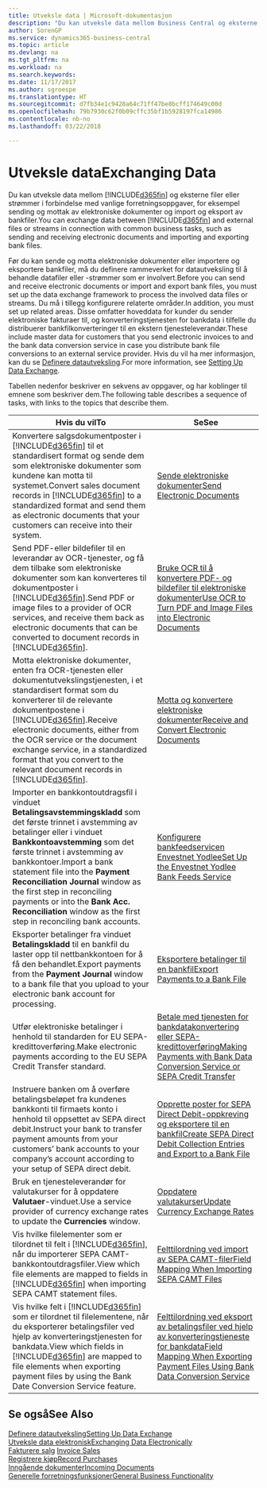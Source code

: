 ```yaml
---
title: Utveksle data | Microsoft-dokumentasjon
description: "Du kan utveksle data mellom Business Central og eksterne filer eller strømmer i forbindelse med vanlige forretningsoppgaver, for eksempel sending og mottak av elektroniske dokumenter og import og eksport av bankfiler."
author: SorenGP
ms.service: dynamics365-business-central
ms.topic: article
ms.devlang: na
ms.tgt_pltfrm: na
ms.workload: na
ms.search.keywords: 
ms.date: 11/17/2017
ms.author: sgroespe
ms.translationtype: HT
ms.sourcegitcommit: d7fb34e1c9428a64c71ff47be8bcff174649c00d
ms.openlocfilehash: 79b7930c62f0b09cffc35bf1b5928197fca14986
ms.contentlocale: nb-no
ms.lasthandoff: 03/22/2018

---
```

# <a name="exchanging-data"></a><span data-ttu-id="e7eaa-103">Utveksle data</span><span class="sxs-lookup"><span data-stu-id="e7eaa-103">Exchanging Data</span></span>
<span data-ttu-id="e7eaa-104">Du kan utveksle data mellom [!INCLUDE[d365fin](includes/d365fin_md.md)] og eksterne filer eller strømmer i forbindelse med vanlige forretningsoppgaver, for eksempel sending og mottak av elektroniske dokumenter og import og eksport av bankfiler.</span><span class="sxs-lookup"><span data-stu-id="e7eaa-104">You can exchange data between [!INCLUDE[d365fin](includes/d365fin_md.md)] and external files or streams in connection with common business tasks, such as sending and receiving electronic documents and importing and exporting bank files.</span></span>  

<span data-ttu-id="e7eaa-105">Før du kan sende og motta elektroniske dokumenter eller importere og eksportere bankfiler, må du definere rammeverket for datautveksling til å behandle datafiler eller -strømmer som er involvert.</span><span class="sxs-lookup"><span data-stu-id="e7eaa-105">Before you can send and receive electronic documents or import and export bank files, you must set up the data exchange framework to process the involved data files or streams.</span></span> <span data-ttu-id="e7eaa-106">Du må i tillegg konfigurere relaterte områder.</span><span class="sxs-lookup"><span data-stu-id="e7eaa-106">In addition, you must set up related areas.</span></span> <span data-ttu-id="e7eaa-107">Disse omfatter hoveddata for kunder du sender elektroniske fakturaer til, og konverteringstjenesten for bankdata i tilfelle du distribuerer bankfilkonverteringer til en ekstern tjenesteleverandør.</span><span class="sxs-lookup"><span data-stu-id="e7eaa-107">These include master data for customers that you send electronic invoices to and the bank data conversion service in case you distribute bank file conversions to an external service provider.</span></span> <span data-ttu-id="e7eaa-108">Hvis du vil ha mer informasjon, kan du se [Definere datautveksling](across-set-up-data-exchange.md).</span><span class="sxs-lookup"><span data-stu-id="e7eaa-108">For more information, see [Setting Up Data Exchange](across-set-up-data-exchange.md).</span></span>  

 <span data-ttu-id="e7eaa-109">Tabellen nedenfor beskriver en sekvens av oppgaver, og har koblinger til emnene som beskriver dem.</span><span class="sxs-lookup"><span data-stu-id="e7eaa-109">The following table describes a sequence of tasks, with links to the topics that describe them.</span></span>  

|<span data-ttu-id="e7eaa-110">**Hvis du vil**</span><span class="sxs-lookup"><span data-stu-id="e7eaa-110">**To**</span></span>|<span data-ttu-id="e7eaa-111">**Se**</span><span class="sxs-lookup"><span data-stu-id="e7eaa-111">**See**</span></span>|  
|------------|-------------|  
|<span data-ttu-id="e7eaa-112">Konvertere salgsdokumentposter i [!INCLUDE[d365fin](includes/d365fin_md.md)] til et standardisert format og sende dem som elektroniske dokumenter som kundene kan motta til systemet.</span><span class="sxs-lookup"><span data-stu-id="e7eaa-112">Convert sales document records in [!INCLUDE[d365fin](includes/d365fin_md.md)] to a standardized format and send them as electronic documents that your customers can receive into their system.</span></span>|[<span data-ttu-id="e7eaa-113">Sende elektroniske dokumenter</span><span class="sxs-lookup"><span data-stu-id="e7eaa-113">Send Electronic Documents</span></span>](sales-how-to-send-electronic-documents.md)|  
|<span data-ttu-id="e7eaa-114">Send PDF-eller bildefiler til en leverandør av OCR-tjenester, og få dem tilbake som elektroniske dokumenter som kan konverteres til dokumentposter i [!INCLUDE[d365fin](includes/d365fin_md.md)].</span><span class="sxs-lookup"><span data-stu-id="e7eaa-114">Send PDF or image files to a provider of OCR services, and receive them back as electronic documents that can be converted to document records in [!INCLUDE[d365fin](includes/d365fin_md.md)].</span></span>|[<span data-ttu-id="e7eaa-115">Bruke OCR til å konvertere PDF- og bildefiler til elektroniske dokumenter</span><span class="sxs-lookup"><span data-stu-id="e7eaa-115">Use OCR to Turn PDF and Image Files into Electronic Documents</span></span>](across-how-use-ocr-pdf-images-files.md)|  
|<span data-ttu-id="e7eaa-116">Motta elektroniske dokumenter, enten fra OCR-tjenesten eller dokumentutvekslingstjenesten, i et standardisert format som du konverterer til de relevante dokumentpostene i [!INCLUDE[d365fin](includes/d365fin_md.md)].</span><span class="sxs-lookup"><span data-stu-id="e7eaa-116">Receive electronic documents, either from the OCR service or the document exchange service, in a standardized format that you convert to the relevant document records in [!INCLUDE[d365fin](includes/d365fin_md.md)].</span></span>|[<span data-ttu-id="e7eaa-117">Motta og konvertere elektroniske dokumenter</span><span class="sxs-lookup"><span data-stu-id="e7eaa-117">Receive and Convert Electronic Documents</span></span>](purchasing-how-to-receive-and-convert-electronic-documents.md)|  
|<span data-ttu-id="e7eaa-118">Importer en bankkontoutdragsfil i vinduet **Betalingsavstemmingskladd** som det første trinnet i avstemming av betalinger eller i vinduet **Bankkontoavstemming** som det første trinnet i avstemming av bankkontoer.</span><span class="sxs-lookup"><span data-stu-id="e7eaa-118">Import a bank statement file into the **Payment Reconciliation Journal** window as the first step in reconciling payments or into the **Bank Acc. Reconciliation** window as the first step in reconciling bank accounts.</span></span>|[<span data-ttu-id="e7eaa-119">Konfigurere bankfeedservicen Envestnet Yodlee</span><span class="sxs-lookup"><span data-stu-id="e7eaa-119">Set Up the Envestnet Yodlee Bank Feeds Service</span></span>](bank-how-setup-bank-statement-service.md)|  
|<span data-ttu-id="e7eaa-120">Eksporter betalinger fra vinduet **Betalingskladd** til en bankfil du laster opp til nettbankkontoen for å få den behandlet.</span><span class="sxs-lookup"><span data-stu-id="e7eaa-120">Export payments from the **Payment Journal** window to a bank file that you upload to your electronic bank account for processing.</span></span>|[<span data-ttu-id="e7eaa-121">Eksportere betalinger til en bankfil</span><span class="sxs-lookup"><span data-stu-id="e7eaa-121">Export Payments to a Bank File</span></span>](payables-how-export-payments-bank-file.md)|
|<span data-ttu-id="e7eaa-122">Utfør elektroniske betalinger i henhold til standarden for EU SEPA-kredittoverføring.</span><span class="sxs-lookup"><span data-stu-id="e7eaa-122">Make electronic payments according to the EU SEPA Credit Transfer standard.</span></span>|[<span data-ttu-id="e7eaa-123">Betale med tjenesten for bankdatakonvertering eller SEPA-kredittoverføring</span><span class="sxs-lookup"><span data-stu-id="e7eaa-123">Making Payments with Bank Data Conversion Service or SEPA Credit Transfer</span></span>](finance-make-payments-with-bank-data-conversion-service-or-sepa-credit-transfer.md)|  
|<span data-ttu-id="e7eaa-124">Instruere banken om å overføre betalingsbeløpet fra kundenes bankkonti til firmaets konto i henhold til oppsettet av SEPA direct debit.</span><span class="sxs-lookup"><span data-stu-id="e7eaa-124">Instruct your bank to transfer payment amounts from your customers’ bank accounts to your company’s account according to your setup of SEPA direct debit.</span></span>|[<span data-ttu-id="e7eaa-125">Opprette poster for SEPA Direct Debit-oppkreving og eksportere til en bankfil</span><span class="sxs-lookup"><span data-stu-id="e7eaa-125">Create SEPA Direct Debit Collection Entries and Export to a Bank File</span></span>](finance-how-create-sepa-direct-debit-collection-entries-export-bank-file.md)|  
|<span data-ttu-id="e7eaa-126">Bruk en tjenesteleverandør for valutakurser for å oppdatere **Valutaer**-vinduet.</span><span class="sxs-lookup"><span data-stu-id="e7eaa-126">Use a service provider of currency exchange rates to update the **Currencies** window.</span></span>|[<span data-ttu-id="e7eaa-127">Oppdatere valutakurser</span><span class="sxs-lookup"><span data-stu-id="e7eaa-127">Update Currency Exchange Rates</span></span>](finance-how-update-currencies.md)|  
|<span data-ttu-id="e7eaa-128">Vis hvilke filelementer som er tilordnet til felt i [!INCLUDE[d365fin](includes/d365fin_md.md)], når du importerer SEPA CAMT-bankkontoutdragsfiler.</span><span class="sxs-lookup"><span data-stu-id="e7eaa-128">View which file elements are mapped to fields in [!INCLUDE[d365fin](includes/d365fin_md.md)] when importing SEPA CAMT statement files.</span></span>|[<span data-ttu-id="e7eaa-129">Felttilordning ved import av SEPA CAMT-filer</span><span class="sxs-lookup"><span data-stu-id="e7eaa-129">Field Mapping When Importing SEPA CAMT Files</span></span>](across-field-mapping-when-importing-sepa-camt-files.md)|  
|<span data-ttu-id="e7eaa-130">Vis hvilke felt i [!INCLUDE[d365fin](includes/d365fin_md.md)] som er tilordnet til filelementene, når du eksporterer betalingsfiler ved hjelp av konverteringstjenesten for bankdata.</span><span class="sxs-lookup"><span data-stu-id="e7eaa-130">View which fields in [!INCLUDE[d365fin](includes/d365fin_md.md)] are mapped to file elements when exporting payment files by using the Bank Date Conversion Service feature.</span></span>|[<span data-ttu-id="e7eaa-131">Felttilordning ved eksport av betalingsfiler ved hjelp av konverteringstjeneste for bankdata</span><span class="sxs-lookup"><span data-stu-id="e7eaa-131">Field Mapping When Exporting Payment Files Using Bank Data Conversion Service</span></span>](across-field-mapping-when-exporting-payment-files-using-bank-data-conversion-service.md)|  

## <a name="see-also"></a><span data-ttu-id="e7eaa-132">Se også</span><span class="sxs-lookup"><span data-stu-id="e7eaa-132">See Also</span></span>  
[<span data-ttu-id="e7eaa-133">Definere datautveksling</span><span class="sxs-lookup"><span data-stu-id="e7eaa-133">Setting Up Data Exchange</span></span>](across-set-up-data-exchange.md)  
[<span data-ttu-id="e7eaa-134">Utveksle data elektronisk</span><span class="sxs-lookup"><span data-stu-id="e7eaa-134">Exchanging Data Electronically</span></span>](across-data-exchange.md)  
<span data-ttu-id="e7eaa-135">[Fakturere salg](sales-how-invoice-sales.md) </span><span class="sxs-lookup"><span data-stu-id="e7eaa-135">[Invoice Sales](sales-how-invoice-sales.md) </span></span>  
[<span data-ttu-id="e7eaa-136">Registrere kjøp</span><span class="sxs-lookup"><span data-stu-id="e7eaa-136">Record Purchases</span></span>](purchasing-how-record-purchases.md)  
[<span data-ttu-id="e7eaa-137">Inngående dokumenter</span><span class="sxs-lookup"><span data-stu-id="e7eaa-137">Incoming Documents</span></span>](across-income-documents.md)  
[<span data-ttu-id="e7eaa-138">Generelle forretningsfunksjoner</span><span class="sxs-lookup"><span data-stu-id="e7eaa-138">General Business Functionality</span></span>](ui-across-business-areas.md)  

